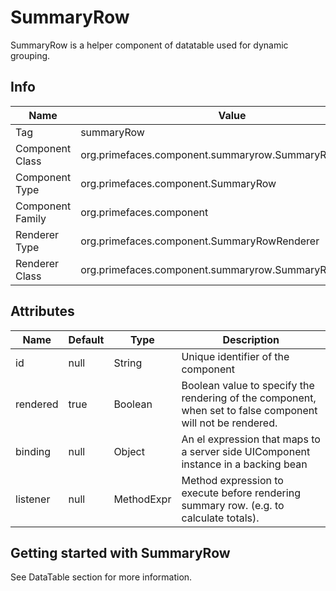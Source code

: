 # SummaryRow

SummaryRow is a helper component of datatable used for dynamic grouping.

## Info

| Name | Value |
| --- | --- |
| Tag | summaryRow
| Component Class | org.primefaces.component.summaryrow.SummaryRow
| Component Type | org.primefaces.component.SummaryRow
| Component Family | org.primefaces.component |
| Renderer Type | org.primefaces.component.SummaryRowRenderer
| Renderer Class | org.primefaces.component.summaryrow.SummaryRowRenderer

## Attributes

| Name | Default | Type | Description | 
| --- | --- | --- | --- |
id | null | String | Unique identifier of the component
rendered | true | Boolean | Boolean value to specify the rendering of the component, when set to false component will not be rendered.
binding | null | Object | An el expression that maps to a server side UIComponent instance in a backing bean
listener | null | MethodExpr | Method expression to execute before rendering summary row. (e.g. to calculate totals).

## Getting started with SummaryRow
See DataTable section for more information.

